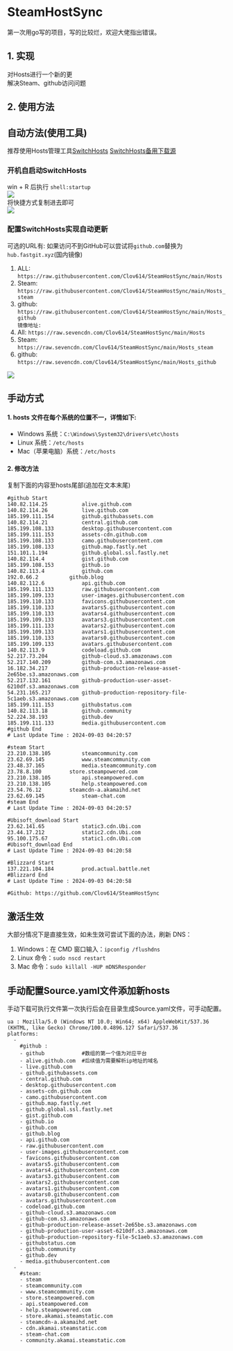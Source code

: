 # SteamHostSync
第一次用go写的项目，写的比较烂，欢迎大佬指出错误。

## 1. 实现
对Hosts进行一个新的更  
解决Steam、github访问问题

## 2. 使用方法
## 自动方法(使用工具)
推荐使用Hosts管理工具[SwitchHosts](https://github.com/oldj/SwitchHosts) 
[SwitchHosts备用下载源](https://nas.iaimi.info/s/nT5pb8jMQp32QwB)
### 开机自启动SwitchHosts
win + R 后执行 `shell:startup`    
![](/img/1.png)  
将快捷方式复制进去即可  
![](/img/2.png)  
### 配置SwitchHosts实现自动更新  
可选的URL有:
如果访问不到GitHub可以尝试将`github.com`替换为`hub.fastgit.xyz`(国内镜像)
1. ALL: `https://raw.githubusercontent.com/Clov614/SteamHostSync/main/Hosts`  
2. Steam: `https://raw.githubusercontent.com/Clov614/SteamHostSync/main/Hosts_steam`  
3. github: `https://raw.githubusercontent.com/Clov614/SteamHostSync/main/Hosts_github`    
`镜像地址:`
4. All: `https://raw.sevencdn.com/Clov614/SteamHostSync/main/Hosts`  
5. Steam: `https://raw.sevencdn.com/Clov614/SteamHostSync/main/Hosts_steam`  
6. github: `https://raw.sevencdn.com/Clov614/SteamHostSync/main/Hosts_github`  

![](/img/3.png)

## 手动方式
#### 1. hosts 文件在每个系统的位置不一，详情如下:
- Windows 系统：`C:\Windows\System32\drivers\etc\hosts`
- Linux 系统：`/etc/hosts`
- Mac（苹果电脑）系统：`/etc/hosts`

#### 2. 修改方法
复制下面的内容至hosts尾部(追加在文本末尾)

```
#github Start
140.82.114.25			alive.github.com
140.82.114.26			live.github.com
185.199.111.154			github.githubassets.com
140.82.114.21			central.github.com
185.199.108.133			desktop.githubusercontent.com
185.199.111.153			assets-cdn.github.com
185.199.108.133			camo.githubusercontent.com
185.199.108.133			github.map.fastly.net
151.101.1.194			github.global.ssl.fastly.net
140.82.114.4			gist.github.com
185.199.108.153			github.io
140.82.113.4			github.com
192.0.66.2			github.blog
140.82.112.6			api.github.com
185.199.111.133			raw.githubusercontent.com
185.199.109.133			user-images.githubusercontent.com
185.199.110.133			favicons.githubusercontent.com
185.199.110.133			avatars5.githubusercontent.com
185.199.110.133			avatars4.githubusercontent.com
185.199.109.133			avatars3.githubusercontent.com
185.199.111.133			avatars2.githubusercontent.com
185.199.109.133			avatars1.githubusercontent.com
185.199.110.133			avatars0.githubusercontent.com
185.199.109.133			avatars.githubusercontent.com
140.82.113.9			codeload.github.com
52.217.73.204			github-cloud.s3.amazonaws.com
52.217.140.209			github-com.s3.amazonaws.com
16.182.34.217			github-production-release-asset-2e65be.s3.amazonaws.com
52.217.132.161			github-production-user-asset-6210df.s3.amazonaws.com
54.231.165.217			github-production-repository-file-5c1aeb.s3.amazonaws.com
185.199.111.153			githubstatus.com
140.82.113.18			github.community
52.224.38.193			github.dev
185.199.111.133			media.githubusercontent.com
#github End
# Last Update Time : 2024-09-03 04:20:57 

#steam Start
23.210.138.105			steamcommunity.com
23.62.69.145			www.steamcommunity.com
23.48.37.165			media.steamcommunity.com
23.78.8.100			store.steampowered.com
23.210.138.105			api.steampowered.com
23.210.138.105			help.steampowered.com
23.54.76.12			steamcdn-a.akamaihd.net
23.62.69.145			steam-chat.com
#steam End
# Last Update Time : 2024-09-03 04:20:57 

#Ubisoft_download Start
23.62.141.65			static3.cdn.Ubi.com
23.44.17.212			static2.cdn.Ubi.com
95.100.175.67			static1.cdn.Ubi.com
#Ubisoft_download End
# Last Update Time : 2024-09-03 04:20:58 

#Blizzard Start
137.221.104.184			prod.actual.battle.net
#Blizzard End
# Last Update Time : 2024-09-03 04:20:58 

#Github: https://github.com/Clov614/SteamHostSync

```

## 激活生效
大部分情况下是直接生效，如未生效可尝试下面的办法，刷新 DNS：
1. Windows：在 CMD 窗口输入：`ipconfig /flushdns`
2. Linux 命令：`sudo nscd restart`
3. Mac 命令：`sudo killall -HUP mDNSResponder`  

## 手动配置Source.yaml文件添加新hosts  
手动下载可执行文件第一次执行后会在目录生成Source.yaml文件，可手动配置。  

```
ua : Mozilla/5.0 (Windows NT 10.0; Win64; x64) AppleWebKit/537.36 (KHTML, like Gecko) Chrome/100.0.4896.127 Safari/537.36
platforms:
  -
    #github :
    - github            #数组的第一个值为对应平台
    - alive.github.com  #后续值为需要解析ip地址的域名
    - live.github.com
    - github.githubassets.com
    - central.github.com
    - desktop.githubusercontent.com
    - assets-cdn.github.com
    - camo.githubusercontent.com
    - github.map.fastly.net
    - github.global.ssl.fastly.net
    - gist.github.com
    - github.io
    - github.com
    - github.blog
    - api.github.com
    - raw.githubusercontent.com
    - user-images.githubusercontent.com
    - favicons.githubusercontent.com
    - avatars5.githubusercontent.com
    - avatars4.githubusercontent.com
    - avatars3.githubusercontent.com
    - avatars2.githubusercontent.com
    - avatars1.githubusercontent.com
    - avatars0.githubusercontent.com
    - avatars.githubusercontent.com
    - codeload.github.com
    - github-cloud.s3.amazonaws.com
    - github-com.s3.amazonaws.com
    - github-production-release-asset-2e65be.s3.amazonaws.com
    - github-production-user-asset-6210df.s3.amazonaws.com
    - github-production-repository-file-5c1aeb.s3.amazonaws.com
    - githubstatus.com
    - github.community
    - github.dev
    - media.githubusercontent.com
  -
    #steam:
    - steam
    - steamcommunity.com
    - www.steamcommunity.com
    - store.steampowered.com
    - api.steampowered.com
    - help.steampowered.com
    - store.akamai.steamstatic.com
    - steamcdn-a.akamaihd.net
    - cdn.akamai.steamstatic.com
    - steam-chat.com
    - community.akamai.steamstatic.com
```
